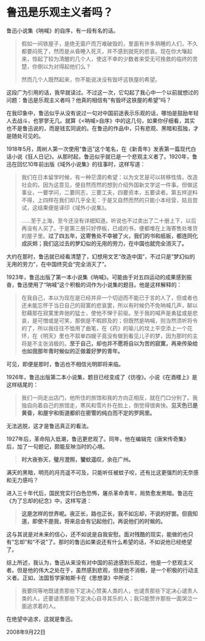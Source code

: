 # 鲁迅是乐观主义者吗？

鲁迅小说集《呐喊》的自序，有一段有名的话。

> 假如一间铁屋子，是绝无窗户而万难破毁的，里面有许多熟睡的人们，不久都要闷死了，然而是从昏睡入死灭，并不感到就死的悲哀。现在你大嚷起来，惊起了较为清醒的几个人，使这不幸的少数者来受无可挽救的临终的苦楚，你倒以为对得起他们么？
> 
> 然而几个人既然起来，你不能说决没有毁坏这铁屋的希望。

这段广为引用的话，我早就读过。不过这一次，它勾起了我心中一个以前就想过的问题：鲁迅是乐观主义者吗？他真的相信有“有毁坏这铁屋的希望”吗？

在我印象中，鲁迅似乎从没有说过一句对中国前途表示乐观的话，哪怕是鼓励年轻人去战斗，也寥寥无几。就算《<呐喊>自序》中的这几句，如果你仔细看，其实也不是鲁迅说的，而是钱玄同说的。在鲁迅的作品中，只有悲观、黑暗和孤独，才是随处可见的。

1918年5月，周树人第一次使用“鲁迅”这个笔名，在《新青年》发表第一篇现代白话小说《狂人日记》。从那时起，鲁迅似乎就已是一个悲观主义者了。1920年，鲁迅在回忆10年前出版《域外小说集》的往事时，这样写道：

> 我们在日本留学时候，有一种茫漠的希望：以为文艺是可以转移性情，改造社会的。因为这意见，便自然而然的想到介绍外国新文学这一件事。但做这事业，一要学问，二要同志，三要工夫，四要资本，五要读者。第五样逆料不得，上四样在我们却几乎全无：于是又自然而然的只能小本经营，姑且尝试，这结果便是译印《域外小说集》。
> 
> ……至于上海，至今还没有详细知道。听说也不过卖出了二十册上下，以后再没有人买了。于是第三册只好停板，已成的书，便都堆在上海寄售处堆货的屋子里。**过了四五年，这寄售处不幸被了火，我们的书和纸板，都连同化成灰烬；我们这过去的梦幻似的无用的劳力，在中国也就完全消灭了。**

大约在那时，鲁迅就已经看清楚了，幻想用文艺“改造中国”，不过只是“梦幻似的无用的劳力”，在中国终究会“完全消灭了”。

1923年，鲁迅出版了第一本小说集《呐喊》。可能由于对五四运动的成果感到振奋，鲁迅使用了“呐喊”这个积极的词作为小说集的题目。他是这样解释的：

> 在我自己，本以为现在是已经并非一个切迫而不能已于言的人了，但或者也还未能忘怀于当日自己的寂寞的悲哀罢，所以有时候仍不免呐喊几声，聊以慰藉那在寂寞里奔驰的猛士，使他不惮于前驱。至于我的喊声是勇猛或是悲哀，是可憎或是可笑，那倒是不暇顾及的；但既然是呐喊，则当然须听将令的了，所以我往往不恤用了曲笔，在《药》的瑜儿的坟上平空添上一个花环，在《明天》里也不叙单四嫂子竟没有做到看见儿子的梦，因为那时的主将是不主张消极的。**至于自己，却也并不愿将自以为苦的寂寞，再来传染给也如我那年青时候似的正做着好梦的青年。**

可见，即便是那时，鲁迅也不相信光明即将来临。

1926年，鲁迅出版第二本小说集，题目已经变成了《彷徨》。小说《在酒楼上》是这样结尾的：

> 我们一同走出店门，他所住的旅馆和我的方向正相反，就在门口分别了。我独自向着自己的旅馆走，寒风和雪片扑在脸上，倒觉得很爽快。**见天色已是黄昏，和屋宇和街道都织在密雪的纯白而不定的罗网里。**

无法逃脱，这才是鲁迅真正的看法。

1927年后，革命陷入低潮，鲁迅更悲观了。同年，他在编辑完《唐宋传奇集》后，加了一句题记，颇能反映当时的心境。

> **时大夜弥天，璧月澄照，饕蚊遥叹，余在广州。**

满天的黑暗，明亮的月亮遥不可及，只能听任被蚊子咬，还有比这更强烈的无奈感和无力感吗？

进入三十年代后，国民党实行白色恐怖，屠杀革命青年，局势愈发黑暗。鲁迅在《为了忘却的纪念》中，这样写道：

> **这是怎样的世界呢。夜正长，路也正长，我不如忘却，不说的好罢。但我知道，即使不是我，将来总会有记起他们，再说他们的时候的。**

这与其说是对未来的信心，还不如说是自我安慰。面对残酷的现实，能做的也只有“忘却”和“不说”了。那时的鲁迅如果说还有什么希望的话，不如说他已经绝望了。

综上所述，我认为，鲁迅从来没有对中国的前途感到乐观过，他是一个悲观主义者。但是他的伟大之处在于，虽然感到悲观，但是他不消极，是一个积极的行动主义者。正如，法国哲学家帕斯卡在《思想录》中所说：

> 我要同等地既谴责那些下定决心赞美人类的人，也谴责那些下定决心谴责人类的人，还要谴责那些下定决心自寻其乐的人；我只能赞许那些一面哭泣一面追求着的人。

在绝望中追求，这就是鲁迅。

2008年9月22日
